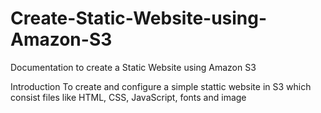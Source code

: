 # Create-Static-Website-using-Amazon-S3
Documentation to create a Static Website using Amazon S3

Introduction
To create and configure a simple stattic website in S3 which consist files like HTML, CSS, JavaScript, fonts and image


